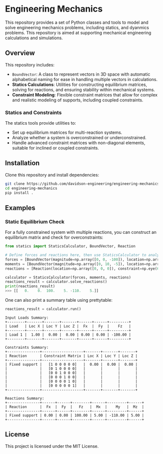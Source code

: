 # Engineering Mechanics

This repository provides a set of Python classes and tools to model and solve engineering mechanics problems, including statics, and dyanmics problems. This repository is aimed at supporting mechanical engineering calculations and simulations.

## Overview

This repository includes:
- `BoundVector`: A class to represent vectors in 3D space with automatic alphabetical naming for ease in handling multiple vectors in calculations.
- **Statics Calculations**: Utilities for constructing equilibrium matrices, solving for reactions, and ensuring stability within mechanical systems.
- **Constraint Modeling**: Flexible constraint matrices that allow for complex and realistic modeling of supports, including coupled constraints.

### Statics and Constraints
The statics tools provide utilities to:
- Set up equilibrium matrices for multi-reaction systems.
- Analyze whether a system is overconstrained or underconstrained.
- Handle advanced constraint matrices with non-diagonal elements, suitable for inclined or coupled constraints.

## Installation

Clone this repository and install dependencies:

```bash
git clone https://github.com/davidson-engineering/engineering-mechanics.git
cd engineering-mechanics
pip install .
```

## Examples

### Static Equilibrium Check

For a fully constrained system with multiple reactions, you can construct an equilibrium matrix and check for overconstraints:

```python
from statics import StaticsCalculator, BoundVector, Reaction

# Define forces and reactions here, then use StaticsCalculator to analyze
forces = [BoundVector(magnitude=np.array([0, 0, -100]), location=np.array([1, 0, 0]))]
moments = [BoundVector(magnitude=np.array([0, 10, -5]), location=np.array([0, 1, 0]))]
reactions = [Reaction(location=np.array([0, 0, 0]), constraint=np.eye(6))]

calculator = StaticsCalculator(forces, moments, reactions)
reactions_result = calculator.solve_reactions()
print(reactions_result)
>>> [[   0.    0.  100.    5. -110.    5.]]
```

One can also print a summary table using prettytable:

```python
reactions_result = calculator.run()
```

```console
Input Loads Summary:
+--------+-------+-------+-------+------+------+---------+
| Load   | Loc X | Loc Y | Loc Z |  Fx  |  Fy  |    Fz   |
+--------+-------+-------+-------+------+------+---------+
| Load 1 |  1.00 |  0.00 |  0.00 | 0.00 | 0.00 | -100.00 |
+--------+-------+-------+-------+------+------+---------+

Constraints Summary:
+---------------+-------------------+-------+-------+-------+
| Reaction      | Constraint Matrix | Loc X | Loc Y | Loc Z |
+---------------+-------------------+-------+-------+-------+
| Fixed support |   [1 0 0 0 0 0]   |  0.00 |  0.00 |  0.00 |
|               |   [0 1 0 0 0 0]   |       |       |       |
|               |   [0 0 1 0 0 0]   |       |       |       |
|               |   [0 0 0 1 0 0]   |       |       |       |
|               |   [0 0 0 0 1 0]   |       |       |       |
|               |   [0 0 0 0 0 1]   |       |       |       |
+---------------+-------------------+-------+-------+-------+

Reactions Summary:
+---------------+------+------+--------+------+---------+------+
| Reaction      |  Fx  |  Fy  |   Fz   |  Mx  |    My   |  Mz  |
+---------------+------+------+--------+------+---------+------+
| Fixed support | 0.00 | 0.00 | 100.00 | 5.00 | -110.00 | 5.00 |
+---------------+------+------+--------+------+---------+------+
```
## License

This project is licensed under the MIT License.
